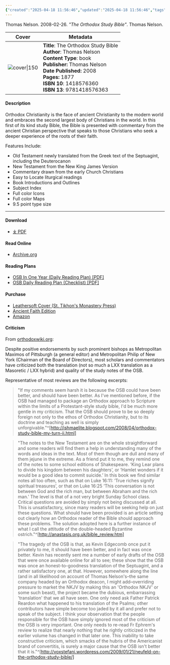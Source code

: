 ```yaml
---
{"created":"2025-04-18 11:56:46","updated":"2025-04-18 11:56:46","tags":["resource/book"],"dg-publish":true,"permalink":"/01-library/the-orthodox-study-bible-thomas-nelson/","dgPassFrontmatter":true,"noteIcon":""}
---
```


Thomas Nelson. 2008-02-26. *"The Orthodox Study Bible"*. Thomas Nelson.

| Cover                                                                                                                       | Metadata                                                                  
| --------------------------------------------------------------------------------------------------------------------------- |  --- |
| ![cover\|150](http://books.google.com/books/content?id=KAh2OOGPsMMC&printsec=frontcover&img=1&zoom=1&edge=curl&source=gbs_api) | **Title**: The Orthodox Study Bible<br>**Author**: Thomas Nelson<br>**Content Type**: book<br>**Publisher:** Thomas Nelson<br>**Date Published:** 2008<br>**Pages:** 1877<br>**ISBN 10**: 1418576360<br>**ISBN 13**: 9781418576363

#### Description
Orthodox Christianity is the face of ancient Christianity to the modern world and embraces the second largest body of Christians in the world. In this first of its kind study Bible, the Bible is presented with commentary from the ancient Christian perspective that speaks to those Christians who seek a deeper experience of the roots of their faith.

Features Include:

- Old Testament newly translated from the Greek text of the Septuagint, including the Deuterocanon
- New Testament from the New King James Version
- Commentary drawn from the early Church Christians
- Easy to Locate liturgical readings
- Book Introductions and Outlines
- Subject Index
- Full color Icons
- Full color Maps
- 9.5 point type size

---

#### Download
- [⤓ PDF](https://mega.nz/file/ActT3JKD#SMlfSpmpMCb97zrf6Scwi-XsomE6VUTGhr4sNhrLtY8)

#### Read Online
- [Archive.org](https://archive.org/details/the-orthodox-study-bible-2021-high-quality-scan)

#### Reading Plans
- [OSB In One Year (Daily Reading Plan) [PDF]](https://mega.nz/file/xV8UQICA#JSbwZNc5UVu6o2zvmV7GfMEKAk1-b1EnJootRr0GNbo)
- [OSB Daily Reading Plan (Checklist) [PDF]](https://mega.nz/file/oR8iDBLY#minbrcJh0VXM5jYNDUOzy6g_8cbgXZ23vQpCMh2tDU8)

#### Purchase
- [Leathersoft Cover (St. Tikhon's Monastery Press)](https://stmpress.com/products/the-orthodox-study-bible-soft-leather)
- [Ancient Faith Edition](https://store.ancientfaith.com/orthodox-study-bible-ancient-faith-edition)
- [Amazon](https://amzn.to/3EATHAc)

#### Criticism
From [orthodoxwiki.org](https://orthodoxwiki.org/index.php?title=Orthodox_Study_Bible):

Despite positive endorsements by such prominent bishops as Metropolitan Maximos of Pittsburgh (a general editor) and Metropolitan Philip of New York (Chairman of the Board of Directors), most scholars and commentators have criticized both the translation (not so much a LXX translation as a Masoretic / LXX hybrid) and quality of the study notes of the OSB. 

Representative of most reviews are the following excerpts:

>"If my comments seem harsh it is because the OSB could have been better, and should have been better. As I've mentioned before, if the OSB had managed to package an Orthodox approach to Scripture within the limits of a Protestant-style study bible, I'd be much more gentle in my criticism. That the OSB should prove to be so deeply foreign not only to the ethos of Orthodox Christianity, but to its doctrine and teaching as well is simply unforgivable."^[http://ishmaelite.blogspot.com/2008/04/orthodox-study-bible-my-turn-ii.html]


>"The notes to the New Testament are on the whole straightforward and some readers will find them a help in understanding many of the words and ideas in the text. Most of them though are dull and many of them jejune in the extreme. As a friend put it to me, they remind one of the notes to some school editions of Shakespeare. ‘King Lear plans to divide his kingdom between his daughters’, or ‘Hamlet wonders if it would be a good idea to commit suicide.’ In this book we find similar notes all too often, such as that on Luke 16:11: ‘True riches signify spiritual treasures’, or that on Luke 16:25 ‘This conversation is not between God and the rich man, but between Abraham and the rich man.’ The level is that of a not very bright Sunday School class. Critical questions are avoided by simply not being discussed at all. This is unsatisfactory, since many readers will be seeking help on just these questions. What should have been provided is an article setting out clearly how an Orthodox reader of the Bible should approach these problems. The solution adopted here is a further instance of what I call the attitude of the double-headed Byzantine ostrich."^[http://anastasis.org.uk/bible_review.htm]


>"The tragedy of the OSB is that, as Kevin Edgecomb once put it privately to me, it should have been better, and in fact was once better. Kevin has recently sent me a number of early drafts of the OSB that were once available online for all to see; these show that the OSB was once an honest-to-goodness translation of the Septuagint, and a rather satisfactory one, at that. However, somewhere along the line (and in all likelihood on account of Thomas Nelson's–the same company headed by an Orthodox deacon, I might add–overriding pressure to market the NKJV by making this an 'Orthodox NKJV' or some such beast), the project became the dubious, embarrassing 'translation' that we all have seen. One only need ask Father Patrick Reardon what happened to his translation of the Psalms; other contributors have simple become too jaded by it all and prefer not to speak of the subject. I think your observation that the people responsible for the OSB have simply ignored most of the criticism of the OSB is very important. One only needs to re-read Fr Ephrem's review to realize that nearly nothing that he rightly criticized in the earlier volume has changed in that later one. This inability to take constructive criticism, which smacks of the hubris of the Americanist brand of convertitis, is surely a major cause that the OSB isn't better that it is."^[http://voxstefani.wordpress.com/2009/01/21/neufeld-on-the-orthodox-study-bible/]
